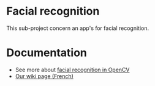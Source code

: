 Facial recognition
=================

This sub-project concern an app's for facial recognition.

Documentation
===============

* See more about [facial recognition in OpenCV](http://docs.opencv.org/modules/contrib/doc/facerec/facerec_tutorial.html)
* [Our wiki page (French)](http://air.imag.fr/index.php/Projet_biometrie-2013-2014)
